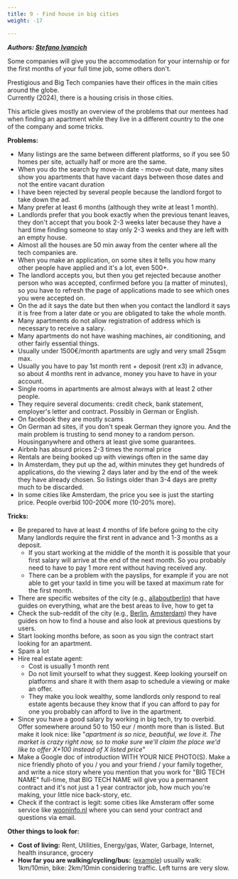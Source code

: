 ```yaml
---
title: 9 - Find house in big cities
weight: -17

---
```


***Authors: [Stefano Ivancich](https://www.linkedin.com/in/stefano-ivancich/)***

Some companies will give you the accommodation for your internship or for the first months of your full time job, some others don't.

Prestigious and Big Tech companies have their offices in the main cities around the globe.  
Currently (2024), there is a housing crisis in those cities.

This article gives mostly an overview of the problems that our mentees had when finding an apartment while they live in a different country to the one of the company and some tricks.

**Problems:**
 - Many listings are the same between different platforms, so if you see 50 homes per site, actually half or more are the same.
 - When you do the search by move-in date - move-out date, many sites show you apartments that have vacant days between those dates and not the entire vacant duration
 - I have been rejected by several people because the landlord forgot to take down the ad.
 - Many prefer at least 6 months (although they write at least 1 month).
 - Landlords prefer that you book exactly when the previous tenant leaves, they don't accept that you book 2-3 weeks later because they have a hard time finding someone to stay only 2-3 weeks and they are left with an empty house.
 - Almost all the houses are 50 min away from the center where all the tech companies are.
 - When you make an application, on some sites it tells you how many other people have applied and it's a lot, even 500+.
 - The landlord accepts you, but then you get rejected because another person who was accepted, confirmed before you (a matter of minutes), so you have to refresh the page of applications made to see which ones you were accepted on.
 - On the ad it says the date but then when you contact the landlord it says it is free from a later date or you are obligated to take the whole month.
 - Many apartments do not allow registration of address which is necessary to receive a salary.
 - Many apartments do not have washing machines, air conditioning, and other fairly essential things.
 - Usually under 1500€/month apartments are ugly and very small 25sqm max.
 - Usually you have to pay 1st month rent + deposit (rent x3) in advance, so about 4 months rent in advance, money you have to have in your account.
 - Single rooms in apartments are almost always with at least 2 other people.
 - They require several documents: credit check, bank statement, employer's letter and contract. Possibly in German or English.
 - On facebook they are mostly scams
 - On German ad sites, if you don't speak German they ignore you. And the main problem is trusting to send money to a random person. Housinganywhere and others at least give some guarantees.
 - Airbnb has absurd prices 2-3 times the normal price
 - Rentals are being booked up with viewings often in the same day
 - In Amsterdam, they put up the ad, within minutes they get hundreds of applications, do the viewing 2 days later and by the end of the week they have already chosen. So listings older than 3-4 days are pretty much to be discarded.
 - In some cities like Amsterdam, the price you see is just the starting price. People overbid 100-200€ more (10-20% more).

**Tricks:**
 - Be prepared to have at least 4 months of life before going to the city
Many landlords require the first rent in advance and 1-3 months as a deposit.
   - If you start working at the middle of the month it is possible that your first salary will arrive at the end of the next month. So you probably need to have to pay 1 more rent without having received any.
   - There can be a problem with the payslips, for example if you are not able to get your taxId in time you will be taxed at maximum rate for the first month.
 - There are specific websites of the city (e.g., [allaboutberlin](https://allaboutberlin.com/guides/find-a-flat-in-berlin)) that have guides on everything, what are the best areas to live, how to get ta
 - Check the sub-reddit of the city (e.g., [Berlin](https://www.reddit.com/r/berlin/), [Amsterdam](https://www.reddit.com/r/Amsterdam/wiki/index/)) they have guides on how to find a house and also look at previous questions by users.
 - Start looking months before, as soon as you sign the contract start looking for an apartment.
 - Spam a lot
 - Hire real estate agent:
   - Cost is usually 1 month rent
   - Do not limit yourself to what they suggest. Keep looking yourself on platforms and share it with them asap to schedule a viewing or make an offer.
   - They make you look wealthy, some landlords only respond to real estate agents because they know that if you can afford to pay for one you probably can afford to live in the apartment.
 - Since you have a good salary by working in big tech, try to overbid. Offer somewhere around 50 to 150 eur / month more than is listed. But make it look nice: like "_apartment is so nice, beautiful, we love it. The market is crazy right now, so to make sure we'll claim the place we'd like to offer X+100 instead of X listed price_"
 - Make a Google doc of introduction WITH YOUR NICE PHOTO(S). Make a nice friendly photo of you / you and your friend / your family together, and write a nice story where you mention that you work for "BIG TECH NAME" full-time, that BIG TECH NAME will give you a permanent contract and it's not just a 1 year contractor job, how much you're making, your little nice back-story, etc.
 - Check if the contract is legit: some cities like Amsteram offer some service like [wooninfo.nl](http://wooninfo.nl/) where you can send your contract and questions via email.


**Other things to look for:**
 - **Cost of living:** Rent, Utilities, Energy/gas, Water, Garbage, Internet, health insurance, grocery
 - **How far you are walking/cycling/bus:** ([example](https://app.traveltime.com/search/0-lng=4.85716&0-tt=20&0-mode=ferry&0-title=aldo%2C%20IJsbaanpad%2C%20Amsterdam%2C%20North%20Holland%2C%20Netherlands%2C%201076%20CV%2C%20Netherlands&0-lat=52.34046))
usually walk: 1km/10min, bike: 2km/10min considering traffic. Left turns are very slow.
